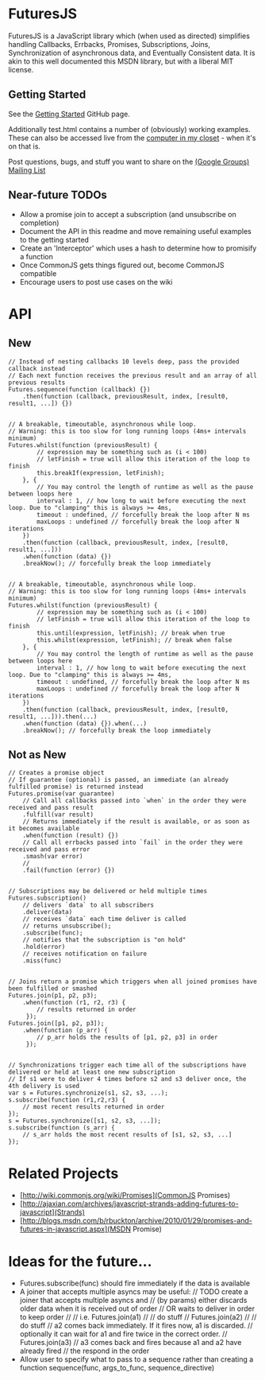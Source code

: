 FuturesJS
=========

FuturesJS is a JavaScript library which (when used as directed) simplifies handling Callbacks, Errbacks, Promises, Subscriptions, Joins, Synchronization of asynchronous data, and Eventually Consistent data. It is akin to this well documented this MSDN library, but with a liberal MIT license.

Getting Started
---------------

See the [Getting Started](http://coolaj86.github.com/futures/) GitHub page. 

Additionally test.html contains a number of (obviously) working examples. These can also be accessed live from the [computer in my closet](http://coolaj86.info/futuresjs/) - when it's on that is.

Post questions, bugs, and stuff you want to share on the [(Google Groups) Mailing List](http://groups.google.com/group/futures-javascript)

Near-future TODOs
----
  * Allow a promise join to accept a subscription (and unsubscribe on completion)
  * Document the API in this readme and move remaining useful examples to the getting started
  * Create an 'Interceptor' which uses a hash to determine how to promisify a function
  * Once CommonJS gets things figured out, become CommonJS compatible
  * Encourage users to post use cases on the wiki

API
=====

New
-----

    // Instead of nesting callbacks 10 levels deep, pass the provided callback instead
    // Each next function receives the previous result and an array of all previous results
    Futures.sequence(function (callback) {})
        .then(function (callback, previousResult, index, [result0, result1, ...]) {})


    // A breakable, timeoutable, asynchronous while loop. 
    // Warning: this is too slow for long running loops (4ms+ intervals minimum)
    Futures.whilst(function (previousResult) {
            // expression may be something such as (i < 100)
            // letFinish = true will allow this iteration of the loop to finish 
            this.breakIf(expression, letFinish);
        }, {
            // You may control the length of runtime as well as the pause between loops here
            interval : 1, // how long to wait before executing the next loop. Due to "clamping" this is always >= 4ms,
            timeout : undefined, // forcefully break the loop after N ms
            maxLoops : undefined // forcefully break the loop after N iterations
        })
        .then(function (callback, previousResult, index, [result0, result1, ...]))
        .when(function (data) {})
        .breakNow(); // forcefully break the loop immediately


    // A breakable, timeoutable, asynchronous while loop. 
    // Warning: this is too slow for long running loops (4ms+ intervals minimum)
    Futures.whilst(function (previousResult) {
            // expression may be something such as (i < 100)
            // letFinish = true will allow this iteration of the loop to finish 
            this.until(expression, letFinish); // break when true
            this.whilst(expression, letFinish); // break when false
        }, {
            // You may control the length of runtime as well as the pause between loops here
            interval : 1, // how long to wait before executing the next loop. Due to "clamping" this is always >= 4ms,
            timeout : undefined, // forcefully break the loop after N ms
            maxLoops : undefined // forcefully break the loop after N iterations
        })
        .then(function (callback, previousResult, index, [result0, result1, ...])).then(...)
        .when(function (data) {}).when(...)
        .breakNow(); // forcefully break the loop immediately
  
Not as New
----------

    // Creates a promise object
    // If guarantee (optional) is passed, an immediate (an already fulfilled promise) is returned instead
    Futures.promise(var guarantee)
        // Call all callbacks passed into `when` in the order they were received and pass result
        .fulfill(var result)
        // Returns immediately if the result is available, or as soon as it becomes available
        .when(function (result) {})
        // Call all errbacks passed into `fail` in the order they were received and pass error
        .smash(var error)
        //
        .fail(function (error) {})


    // Subscriptions may be delivered or held multiple times
    Futures.subscription()
        // delivers `data` to all subscribers
        .deliver(data) 
        // receives `data` each time deliver is called
        // returns unsubscribe(); 
        .subscribe(func);
        // notifies that the subscription is "on hold"
        .hold(error)
        // receives notification on failure
        .miss(func)


    // Joins return a promise which triggers when all joined promises have been fulfilled or smashed
    Futures.join(p1, p2, p3);
        .when(function (r1, r2, r3) {
            // results returned in order
         });
    Futures.join([p1, p2, p3]);
        .when(function (p_arr) {
            // p_arr holds the results of [p1, p2, p3] in order
         });


    // Synchronizations trigger each time all of the subscriptions have delivered or held at least one new subscription
    // If s1 were to deliver 4 times before s2 and s3 deliver once, the 4th delivery is used
    var s = Futures.synchronize(s1, s2, s3, ...);
    s.subscribe(function (r1,r2,r3) {
        // most recent results returned in order
    });
    s = Futures.synchronize([s1, s2, s3, ...]);
    s.subscribe(function (s_arr) {
        // s_arr holds the most recent results of [s1, s2, s3, ...]
    });

Related Projects
================
  * [http://wiki.commonjs.org/wiki/Promises](CommonJS Promises)
  * [http://ajaxian.com/archives/javascript-strands-adding-futures-to-javascript](Strands)
  * [http://blogs.msdn.com/b/rbuckton/archive/2010/01/29/promises-and-futures-in-javascript.aspx](MSDN Promise)

Ideas for the future...
=======================
  * Futures.subscribe(func) should fire immediately if the data is available
  * A joiner that accepts multiple asyncs may be useful:
    // TODO create a joiner that accepts multiple asyncs and
    // (by params) either discards older data when it is received out of order
    // OR waits to deliver in order to keep order
    //
    // i.e. Futures.join(a1)
    //      // do stuff
    //      Futures.join(a2)
    //      // do stuff
    //      a2 comes back immediately. If it fires now, a1 is discarded.
    //      optionally it can wait for a1 and fire twice in the correct order.
    //      Futures.join(a3)
    //      a3 comes back and fires because a1 and a2 have already fired
    // the respond in the order 
  * Allow user to specify what to pass to a sequence rather than creating a function sequence(func, args_to_func, sequence_directive)